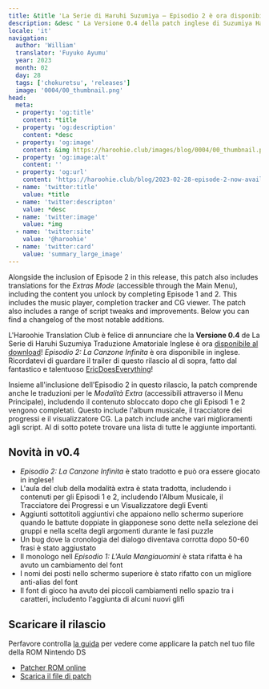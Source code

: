 ```yaml
---
title: &title 'La Serie di Haruhi Suzumiya – Episodio 2 è ora disponibile in inglese!'
description: &desc " La Versione 0.4 della patch inglese di Suzumiya Haruhi no Chokuretsu', che contiene la traduzione dell'Episodio 2: La Canzone Infinita, è stata rilasciata!"
locale: 'it'
navigation:
  author: 'William'
  translator: 'Fuyuko Ayumu'
  year: 2023
  month: 02
  day: 28
  tags: ['chokuretsu', 'releases']
  image: '0004/00_thumbnail.png'
head:
  meta:
  - property: 'og:title'
    content: *title
  - property: 'og:description'
    content: *desc
  - property: 'og:image'
    content: &img https://haroohie.club/images/blog/0004/00_thumbnail.png
  - property: 'og:image:alt'
    content: ''
  - property: 'og:url'
    content: 'https://haroohie.club/blog/2023-02-28-episode-2-now-available'
  - name: 'twitter:title'
    value: *title
  - name: 'twitter:descripton'
    value: *desc
  - name: 'twitter:image'
    value: *img
  - name: 'twitter:site'
    value: '@haroohie'
  - name: 'twitter:card'
    value: 'summary_large_image'
---
```


Alongside the inclusion of Episode 2 in this release, this patch also includes
translations for the *Extras Mode* (accessible through the Main Menu), including
the content you unlock by completing Episode 1 and 2. This includes the music
player, completion tracker and CG viewer. The patch also includes a range of
script tweaks and improvements. Below you can find a changelog of the most
notable additions.

L'Haroohie Translation Club è felice di annunciare che la **Versione 0.4** de La Serie di Haruhi Suzumiya Traduzione Amatoriale Inglese è ora [disponibile al download](/chokuretsu/patch)! *Episodio 2: La Canzone Infinita* è ora disponibile in inglese. Ricordatevi di guardare il trailer di questo rilascio al di sopra, fatto dal fantastico e talentuoso [EricDoesEverything](https://www.youtube.com/@EricDoesEverythingSeries)!

Insieme all'inclusione dell'Episodio 2 in questo rilascio, la patch comprende anche le traduzioni per le *Modalità Extra* (accessibili attraverso il Menu Principale), includendo il contenuto sbloccato dopo che gli Episodi 1 e 2 vengono completati. Questo include l'album musicale, il tracciatore dei progressi e il visualizzatore CG. La patch include anche vari miglioramenti agli script. Al di sotto potete trovare una lista di tutte le aggiunte importanti.

## Novità in v0.4
* *Episodio 2: La Canzone Infinita* è stato tradotto e può ora essere giocato in inglese!
* L'aula del club della modalità extra è stata tradotta, includendo i contenuti per gli Episodi 1 e 2, includendo l'Album Musicale, il Tracciatore dei Progressi e un Visualizzatore degli Eventi
* Aggiunti sottotitoli aggiuntivi che appaiono nello schermo superiore quando le battute doppiate in giapponese sono dette nella selezione dei gruppi e nella scelta degli argomenti durante le fasi puzzle
* Un bug dove la cronologia del dialogo diventava corrotta dopo 50-60 frasi è stato aggiustato
* Il monologo nell *Episodio 1: L'Aula Mangiauomini* è stata rifatta è ha avuto un cambiamento del font
* I nomi dei posti nello schermo superiore è stato rifatto con un migliore anti-alias del font
* Il font di gioco ha avuto dei piccoli cambiamenti nello spazio tra i caratteri, includento l'aggiunta di alcuni nuovi glifi

## Scaricare il rilascio
Perfavore controlla [la guida](/chokuretsu/guide) per vedere come applicare la patch nel tuo file della ROM Nintendo DS

* [Patcher ROM online](/chokuretsu/patch)
* [Scarica il file di patch](https://github.com/haroohie-club/ChokuretsuTranslationRelease/releases/latest)
